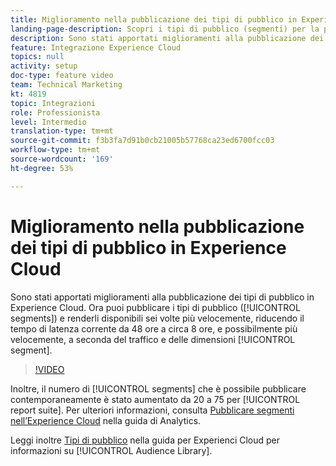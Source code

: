 ```yaml
---
title: Miglioramento nella pubblicazione dei tipi di pubblico in Experience Cloud
landing-page-description: Scopri i tipi di pubblico (segmenti) per la pubblicazione e rendili disponibili più rapidamente che mai.
description: Sono stati apportati miglioramenti alla pubblicazione dei tipi di pubblico in Experience Cloud. Ora puoi pubblicare i tipi di pubblico (segmenti) e renderli disponibili sei volte più rapidamente, riducendo il tempo di latenza dalle attuali 48 ore a circa 8 ore, o addirittura meno a seconda del traffico e delle dimensioni dei segmenti.
feature: Integrazione Experience Cloud
topics: null
activity: setup
doc-type: feature video
team: Technical Marketing
kt: 4819
topic: Integrazioni
role: Professionista
level: Intermedio
translation-type: tm+mt
source-git-commit: f3b3fa7d91b0cb21005b57768ca23ed6700fcc03
workflow-type: tm+mt
source-wordcount: '169'
ht-degree: 53%

---
```



# Miglioramento nella pubblicazione dei tipi di pubblico in Experience Cloud

Sono stati apportati miglioramenti alla pubblicazione dei tipi di pubblico in Experience Cloud. Ora puoi pubblicare i tipi di pubblico ([!UICONTROL segments]) e renderli disponibili sei volte più velocemente, riducendo il tempo di latenza corrente da 48 ore a circa 8 ore, e possibilmente più velocemente, a seconda del traffico e delle dimensioni [!UICONTROL segment].

>[!VIDEO](https://video.tv.adobe.com/v/32842/?quality=12)

Inoltre, il numero di [!UICONTROL segments] che è possibile pubblicare contemporaneamente è stato aumentato da 20 a 75 per [!UICONTROL report suite].
Per ulteriori informazioni, consulta [Pubblicare segmenti nell’Experience Cloud](https://docs.adobe.com/content/help/it-IT/analytics/components/segmentation/segmentation-workflow/seg-publish.html) nella guida di Analytics.

Leggi inoltre [Tipi di pubblico](https://docs.adobe.com/content/help/it-IT/core-services/interface/audiences/audience-library.html) nella guida per Experienci Cloud per informazioni su [!UICONTROL Audience Library].
